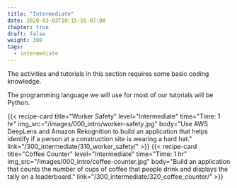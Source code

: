 ```yaml
---
title: "Intermediate"
date: 2020-03-03T10:15:55-07:00
chapter: true
draft: false
weight: 300
tags:
  - intermediate
---
```

The activities and tutorials in this section requires some basic coding knowledge.

The programming language we will use for most of our tutorials will be Python.

<div class="card-deck">
{{< recipe-card
    title="Worker Safety"
    level="Intermediate"
    time="Time: 1 hr"
    img_src="/images/000_intro/worker-safety.jpg"
    body="Use AWS DeepLens and Amazon Rekognition to build an application that helps identify if a person at a construction site is wearing a hard hat."
    link="/300_intermediate/310_worker_safety/"
    >}}
{{< recipe-card
    title="Coffee Counter"
    level="Intermediate"
    time="Time: 1 hr"
    img_src="/images/000_intro/coffee-counter.jpg"
    body="Build an application that counts the number of cups of coffee that people drink and displays the tally on a leaderboard."
    link="/300_intermediate/320_coffee_counter/"
    >}}
</div>
